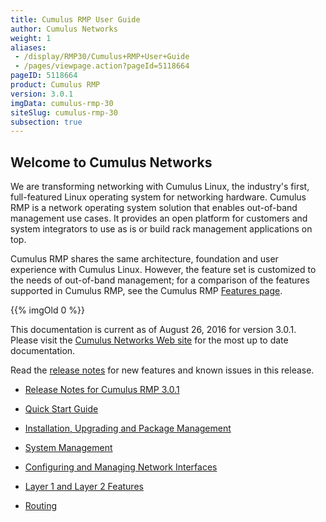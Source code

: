 ```yaml
---
title: Cumulus RMP User Guide
author: Cumulus Networks
weight: 1
aliases:
 - /display/RMP30/Cumulus+RMP+User+Guide
 - /pages/viewpage.action?pageId=5118664
pageID: 5118664
product: Cumulus RMP
version: 3.0.1
imgData: cumulus-rmp-30
siteSlug: cumulus-rmp-30
subsection: true
---
```

## Welcome to Cumulus Networks</span>

We are transforming networking with Cumulus Linux, the industry's first,
full-featured Linux operating system for networking hardware. Cumulus
RMP is a network operating system solution that enables out-of-band
management use cases. It provides an open platform for customers and
system integrators to use as is or build rack management applications on
top.

Cumulus RMP shares the same architecture, foundation and user experience
with Cumulus Linux. However, the feature set is customized to the needs
of out-of-band management; for a comparison of the features supported in
Cumulus RMP, see the Cumulus RMP [Features
page](https://cumulusnetworks.com/cumulus-rmp/features/).

{{% imgOld 0 %}}

This documentation is current as of August 26, 2016 for version 3.0.1.
Please visit the [Cumulus Networks Web
site](http://docs.cumulusnetworks.com) for the most up to date
documentation.

Read the <span style="color: #007937;"> [release
notes](https://support.cumulusnetworks.com/hc/en-us/articles/220232128)
</span> for new features and known issues in this release.

  - [Release Notes for Cumulus
    RMP 3.0.1](https://support.cumulusnetworks.com/hc/en-us/articles/222871348-Cumulus-RMP-3-0-1-Release-Notes)

  - [Quick Start Guide](/version/cumulus-rmp-30/Quick-Start-Guide)

  - [Installation, Upgrading and Package
    Management](/version/cumulus-rmp-30/System-Management/Installation-Upgrading-and-Package-Management/)

  - [System Management](/version/cumulus-rmp-30/System-Management/)

  - [Configuring and Managing Network
    Interfaces](/version/cumulus-rmp-30/Configuring-and-Managing-Network-Interfaces/)

  - [Layer 1 and Layer 2
    Features](/version/cumulus-rmp-30/Layer-1-and-Layer-2-Features/)

  - [Routing](/version/cumulus-rmp-30/Routing/)

<article id="html-search-results" class="ht-content" style="display: none;">

</article>

<footer id="ht-footer">

</footer>
